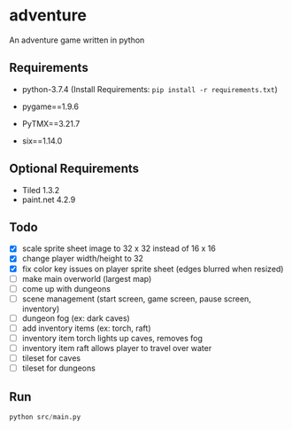 # adventure
An adventure game written in python

## Requirements
* python-3.7.4
(Install Requirements: `pip install -r requirements.txt`)

* pygame==1.9.6
* PyTMX==3.21.7
* six==1.14.0

## Optional Requirements
* Tiled 1.3.2
* paint.net 4.2.9

## Todo
- [x] scale sprite sheet image to 32 x 32 instead of 16 x 16
- [x] change player width/height to 32
- [x] fix color key issues on player sprite sheet (edges blurred when resized)
- [ ] make main overworld (largest map)
- [ ] come up with dungeons
- [ ] scene management (start screen, game screen, pause screen, inventory)
- [ ] dungeon fog (ex: dark caves)
- [ ] add inventory items (ex: torch, raft)
- [ ] inventory item torch lights up caves, removes fog
- [ ] inventory item raft allows player to travel over water
- [ ] tileset for caves
- [ ] tileset for dungeons

## Run
```python
python src/main.py
```